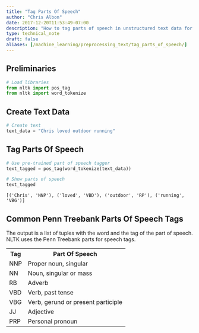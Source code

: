 ```yaml
---
title: "Tag Parts Of Speech"
author: "Chris Albon"
date: 2017-12-20T11:53:49-07:00
description: "How to tag parts of speech in unstructured text data for machine learning in Python."
type: technical_note
draft: false
aliases: [/machine_learning/preprocessing_text/tag_parts_of_speech/]
---
```

## Preliminaries


```python
# Load libraries
from nltk import pos_tag
from nltk import word_tokenize
```

## Create Text Data


```python
# Create text
text_data = "Chris loved outdoor running"
```

## Tag Parts Of Speech


```python
# Use pre-trained part of speech tagger
text_tagged = pos_tag(word_tokenize(text_data))

# Show parts of speech
text_tagged
```




    [('Chris', 'NNP'), ('loved', 'VBD'), ('outdoor', 'RP'), ('running', 'VBG')]



## Common Penn Treebank Parts Of Speech Tags

The output is a list of tuples with the word and the tag of the part of speech. NLTK uses the Penn Treebank parts for speech tags.

<table>
  <tr>
    <th>Tag</th>
    <th>Part Of Speech</th>
  </tr>
  <tr>
    <td>NNP</td>
    <td>Proper noun, singular</td>
  </tr>
    <tr>
    <td>NN</td>
    <td>Noun, singular or mass</td>
  </tr>
    <tr>
    <td>RB</td>
    <td>Adverb</td>
  </tr>
    <tr>
    <td>VBD</td>
    <td>Verb, past tense</td>
  </tr>
    <tr>
    <td>VBG</td>
    <td>Verb, gerund or present participle</td>
  </tr>
    <tr>
    <td>JJ</td>
    <td>Adjective</td>
  </tr>
      <tr>
    <td>PRP</td>
    <td>Personal pronoun</td>
  </tr>
</table>
